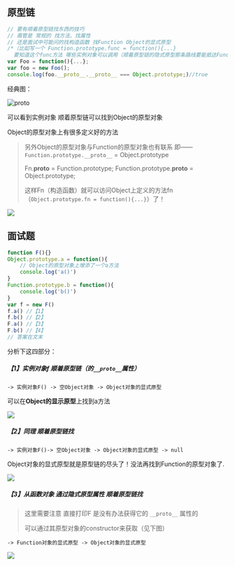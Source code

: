 ## 原型链

```js
// 要有顺着原型链找东西的技巧 
// 甭管是 常规的 找方法、找属性
// 还是面试中可能问的找构造函数 找Function Object的显式原型
/*（比如写一个 Function.prototype.func = function(){...} 
  要知道这个func方法 哪些实例对象可以调用（顺着原型链的隐式原型那条路线要能抵达Function的显式原型 那就能用那上面的方法！） */
var Foo = function(){...};
var foo = new Foo();                       
console.log(foo.__proto__.__proto__ === Object.prototype;)//true 
```

经典图：

![proto](https://cdn.jsdelivr.net/gh/yesmore/img/img/a8019c19dc9746ef9699c1fb9f4838cf_tplv-k3u1fbpfcp-watermark.webp)

可以看到实例对象 顺着原型链可以找到Object的原型对象

Object的原型对象上有很多定义好的方法

> 另外Object的原型对象与Function的原型对象也有联系 即——`Function.prototype.__proto__` = Object.prototype
>
> 
> Fn.__proto__ = Function.prototype;
> Function.prototype.__proto__ = Object.prototype;
> 
>这样Fn（构造函数）就可以访问Object上定义的方法fn（`Object.prototype.fn = function(){...}`）了！

![](https://cdn.jsdelivr.net/gh/yesmore/img/img/09b2a3006d514261b9a8f1638d277c3e_tplv-k3u1fbpfcp-watermark.webp)



## 面试题

```js
function F(){}
Object.prototype.a = function(){
    // Object的原型对象上增添了一个a方法
    console.log('a()')
}
Function.prototype.b = function(){
    console.log('b()')
}
var f = new F()
f.a() //【1】
f.b() //【2】
F.a() //【3】
F.b() //【4】
// 答案在文末
```

分析下这四部分：

##### 【1】实例对象f 顺着原型链（的`__proto__`属性）

`-> 实例对象F() -> 空Object对象 -> Object对象的显式原型`

可以在**Object的显示原型**上找到a方法

![](https://cdn.jsdelivr.net/gh/yesmore/img/img/c33826dd6e644371883882b334b72548_tplv-k3u1fbpfcp-watermark.webp)

##### 【2】同理 顺着原型链找

`-> 实例对象F()-> 空Object对象 -> Object对象的显式原型 -> null`

Object对象的显式原型就是原型链的尽头了！没法再找到Function的原型对象了.

![](https://cdn.jsdelivr.net/gh/yesmore/img/img/eea5941328b640d9b9b3fe1926e66776_tplv-k3u1fbpfcp-watermark.webp)

##### 【3】从函数对象 通过隐式原型属性 顺着原型链找

> 这里需要注意 直接打印F 是没有办法获得它的 `__proto__` 属性的
>
> 可以通过其原型对象的constructor来获取（见下图）

`-> Function对象的显式原型 -> Object对象的显式原型`

![](https://cdn.jsdelivr.net/gh/yesmore/img/img/ffaf3388c09742d9857663209cea1e23_tplv-k3u1fbpfcp-watermark.webp)

